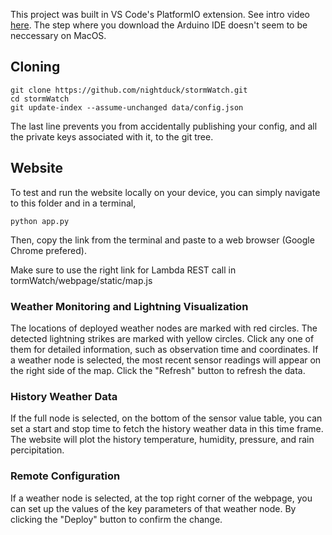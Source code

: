 This project was built in VS Code's PlatformIO extension. See intro video [here](https://www.youtube.com/watch?v=dany7ae_0ks). The step where you download the Arduino IDE doesn't seem to be neccessary on MacOS.

## Cloning

    git clone https://github.com/nightduck/stormWatch.git
    cd stormWatch
    git update-index --assume-unchanged data/config.json

The last line prevents you from accidentally publishing your config, and all the private keys associated with it, to the git tree.

## Website

To test and run the website locally on your device, you can simply navigate to this folder and in a terminal,

    python app.py

Then, copy the link from the terminal and paste to a web browser (Google Chrome prefered).

Make sure to use the right link for Lambda REST call in tormWatch/webpage/static/map.js

### Weather Monitoring and Lightning Visualization

The locations of deployed weather nodes are marked with red circles. The detected lightning strikes are marked with yellow circles. Click any one of them for detailed information, such as observation time and coordinates. If a weather node is selected, the most recent sensor readings will appear on the right side of the map. Click the "Refresh" button to refresh the data.

### History Weather Data

If the full node is selected, on the bottom of the sensor value table, you can set a start and stop time to fetch the history weather data in this time frame. The website will plot the history temperature, humidity, pressure, and rain percipitation.

### Remote Configuration

If a weather node is selected, at the top right corner of the webpage, you can set up the values of the key parameters of that weather node. By clicking the "Deploy" button to confirm the change.

